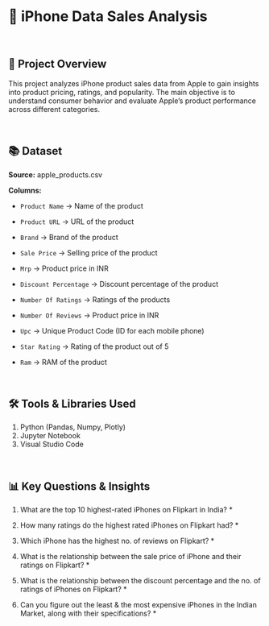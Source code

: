 # 📱 iPhone Data Sales Analysis

<br>

## 📅 Project Overview
This project analyzes iPhone product sales data from Apple to gain insights into product pricing, ratings, and popularity. The main objective is to understand consumer behavior and evaluate Apple’s product performance across different categories.

<br>

## 📚 Dataset

**Source:** apple_products.csv

**Columns:**

  - `Product Name` → Name of the product

  - `Product URL` → URL of the product

  - `Brand` → Brand of the product

  - `Sale Price` → Selling price of the product

  - `Mrp` → Product price in INR

  - `Discount Percentage` → Discount percentage of the product

  - `Number Of Ratings` → Ratings of the products

  - `Number Of Reviews` → Product price in INR

  - `Upc` → Unique Product Code (ID for each mobile phone)

  - `Star Rating` → Rating of the product out of 5

  - `Ram` → RAM of the product

<br>

## 🛠️ Tools & Libraries Used

1. Python (Pandas, Numpy, Plotly)
2. Jupyter Notebook
3. Visual Studio Code

<br>

## 📊 Key Questions & Insights

1. What are the top 10 highest-rated iPhones on Flipkart in India?
   *

2. How many ratings do the highest rated iPhones on Flipkart had?
   *

3. Which iPhone has the highest no. of reviews on Flipkart?
   *
   
4. What is the relationship between the sale price of iPhone and their ratings on Flipkart?
   *

5. What is the relationship between the discount percentage and the no. of ratings of iPhones on Flipkart?
   *
    
6. Can you figure out the least & the most expensive iPhones in the Indian Market, along with their specifications?
   *

